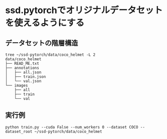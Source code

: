 # ssd.pytorchでオリジナルデータセットを使えるようにする

## データセットの階層構造

```sh:
tree ~/ssd-pytorch/data/coco_helmet -L 2
data/coco_helmet
├── READ_ME.txt
├── annotations
│   ├── all.json
│   ├── train.json
│   └── val.json
└── images
    ├── all
    ├── train
    └── val
```


## 実行例

```sh:
python train.py --cuda False --num_workers 0 --dataset COCO --dataset_root ~/ssd-pytorch/data/coco_helmet
```
